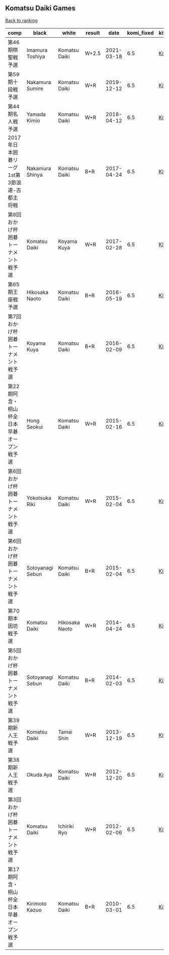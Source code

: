## Komatsu Daiki Games

[Back to ranking](../../index.md)




| **comp** | **black** | **white** | **result** | **date** | **komi_fixed** | **kifu** | 
| --- | --- | --- | --- | --- | --- | --- |
| 第46期棋聖戦予選 | Imamura Toshiya | Komatsu Daiki | W+2.5 | 2021-03-18 | 6.5 | [Kifu](https://kifudepot.net/kifucontents.php?id=aahF6bXAfPLjQOHCxQT8jA%3D%3D) | 
| 第59期十段戦予選 | Nakamura Sumire | Komatsu Daiki | W+R | 2019-12-12 | 6.5 | [Kifu](https://kifudepot.net/kifucontents.php?id=64wAKN4QZH6%2BBr0dGOvNwg%3D%3D) | 
| 第44期名人戦予選 | Yamada Kimio | Komatsu Daiki | W+R | 2018-04-12 | 6.5 | [Kifu](https://kifudepot.net/kifucontents.php?id=hqq2j%2BbthFgS0UVM%2Fl0SmQ%3D%3D) | 
| 2017年日本囲碁リーグ1st第3節浪速-古都主将戦 | Nakamura Shinya | Komatsu Daiki | B+R | 2017-04-24 | 6.5 | [Kifu](https://kifudepot.net/kifucontents.php?id=fXJW82FmKaW2qBpmq7jY%2FQ%3D%3D) | 
| 第8回おかげ杯囲碁トーナメント戦予選 | Komatsu Daiki | Koyama Kuya | W+R | 2017-02-28 | 6.5 | [Kifu](https://kifudepot.net/kifucontents.php?id=bLxTpnG1JF8lXOYqvu96uA%3D%3D) | 
| 第65期王座戦予選 | Hikosaka Naoto | Komatsu Daiki | B+R | 2016-05-19 | 6.5 | [Kifu](https://kifudepot.net/kifucontents.php?id=vMAbTkxR0rHHjTzrLhReew%3D%3D) | 
| 第7回おかげ杯囲碁トーナメント戦予選 | Koyama Kuya | Komatsu Daiki | B+R | 2016-02-09 | 6.5 | [Kifu](https://kifudepot.net/kifucontents.php?id=OfAYNKwXbVz6%2BpllMExzkw%3D%3D) | 
| 第22期阿含・桐山杯全日本早碁オープン戦予選 | Hong Seokui | Komatsu Daiki | W+R | 2015-02-16 | 6.5 | [Kifu](https://kifudepot.net/kifucontents.php?id=qPK2rwUYAEA2a1feqc3J6g%3D%3D) | 
| 第6回おかげ杯囲碁トーナメント戦予選 | Yokotsuka Riki | Komatsu Daiki | W+R | 2015-02-04 | 6.5 | [Kifu](https://kifudepot.net/kifucontents.php?id=O8tDZdBJy9A1mQC%2BApLJ4w%3D%3D) | 
| 第6回おかげ杯囲碁トーナメント戦予選 | Sotoyanagi Sebun | Komatsu Daiki | B+R | 2015-02-04 | 6.5 | [Kifu](https://kifudepot.net/kifucontents.php?id=b0iBel%2Fujqh3fewzLz8Xbw%3D%3D) | 
| 第70期本因坊戦予選 | Komatsu Daiki | Hikosaka Naoto | W+R | 2014-04-24 | 6.5 | [Kifu](https://kifudepot.net/kifucontents.php?id=IGvdeVuxIbKVQ5Oc3PxhOA%3D%3D) | 
| 第5回おかげ杯囲碁トーナメント戦予選 | Sotoyanagi Sebun | Komatsu Daiki | B+R | 2014-02-03 | 6.5 | [Kifu](https://kifudepot.net/kifucontents.php?id=5uowqbZOc%2BD4DRiUwwd6nw%3D%3D) | 
| 第39期新人王戦予選 | Komatsu Daiki | Tamai Shin | W+R | 2013-12-19 | 6.5 | [Kifu](https://kifudepot.net/kifucontents.php?id=vCOa2QV6bMCLj8RhOp7W8w%3D%3D) | 
| 第38期新人王戦予選 | Okuda Aya | Komatsu Daiki | W+R | 2012-12-20 | 6.5 | [Kifu](https://kifudepot.net/kifucontents.php?id=8uPWACmOD9o4dFBu%2BGvtNg%3D%3D) | 
| 第3回おかげ杯囲碁トーナメント戦予選 | Komatsu Daiki | Ichiriki Ryo | W+R | 2012-02-06 | 6.5 | [Kifu](https://kifudepot.net/kifucontents.php?id=TGJU2xOF%2FzDHVbQgiv9kEw%3D%3D) | 
| 第17期阿含・桐山杯全日本早碁オープン戦予選 | Kirimoto Kazuo | Komatsu Daiki | B+R | 2010-03-01 | 6.5 | [Kifu](https://kifudepot.net/kifucontents.php?id=uFIdZAzsfuEusawEqSSvGg%3D%3D) |




